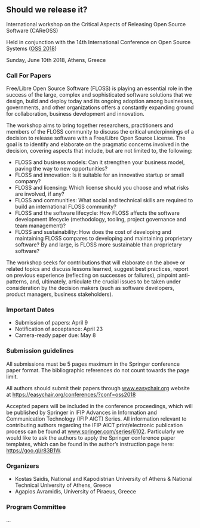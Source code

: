 ## Should we release it?

International workshop on the Critical Aspects of Releasing Open Source Software (CAReOSS)

Held in conjunction with the 14th International Conference on Open Source Systems ([OSS 2018](http://www.oss2018.org))

Sunday, June 10th 2018, Athens, Greece

### Call For Papers

Free/Libre Open Source Software (FLOSS) is playing an essential role
in the success of the large, complex and sophisticated
software solutions that we design, build and deploy today and its ongoing adoption among
businesses, governments, and other organizations offers a constantly expanding
ground for collaboration, business development and innovation. 

The workshop aims to bring together researchers, practitioners and members of the FLOSS
community to discuss the critical underpinnings of a decision to release software with a Free/Libre
Open Source License. The goal is to identify and elaborate on the pragmatic
concerns involved in the decision, covering aspects that include, but are not
limited to, the following:

* FLOSS and business models: Can it strengthen your business model, paving
 the way to new opportunities? 
* FLOSS and innovation: Is it suitable for an innovative startup or small
 company?
* FLOSS and licensing: Which license should you choose and what risks are
 involved, if any?
* FLOSS and communities: What social and technical skills are required to
 build an international FLOSS community?
* FLOSS and the software lifecycle: How FLOSS affects the software
development lifecycle (methodology, tooling, project governance and team management)? 
* FLOSS and sustainability: How does the cost of developing and maintaining FLOSS
 compares to developing and maintaining proprietary software? By and large, is
 FLOSS more sustainable than proprietary software?

The workshop seeks for contributions that will elaborate on the above or
related topics and discuss lessons learned, suggest best practices, report on
previous experience (reflecting on successes or failures), pinpoint anti-patterns,
and, ultimately, articulate the crucial issues to be taken under consideration by the
decision makers (such as software developers, product managers, business
stakeholders).

### Important Dates

* Submission of papers: April 9
* Notification of acceptance: April 23
* Camera-ready paper due: May 8

### Submission guidelines 

All submissions must be 5 pages maximum in the Springer conference paper
format. The bibliographic references do not count towards the page limit. 

All authors should submit their papers through www.easychair.org website at https://easychair.org/conferences/?conf=oss2018

Accepted papers will be included in the conference proceedings, which will be published by Springer in IFIP Advances in Information and Communication Technology (IFIP AICT) Series. 
All information relevant to contributing authors regarding the IFIP AICT print/electronic publication process can be found at www.springer.com/series/6102. Particularly we would like to ask the authors to apply the Springer conference paper templates, which can be found in the author’s instruction page here: https://goo.gl/r83B1W.

### Organizers

* Kostas Saidis, National and Kapodistrian University of Athens & National
Technical University of Athens, Greece
* Agapios Avramidis, University of Piraeus, Greece

### Program Committee 

...

